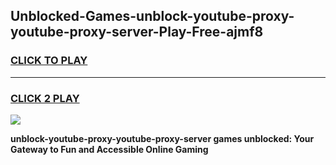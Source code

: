 
## Unblocked-Games-unblock-youtube-proxy-youtube-proxy-server-Play-Free-ajmf8
<h3>
<a href="https://premium76.site?title=unblock-youtube-proxy-youtube-proxy-server&ref=19M">CLICK TO PLAY</a></h3>
<hr>

<h3>
<a href="https://premium76.site?title=unblock-youtube-proxy-youtube-proxy-server&ref=19M">CLICK 2 PLAY</a>
  
</h3>

<a href="https://premium76.site?title=unblock-youtube-proxy-youtube-proxy-server&ref=19M"><img src="https://clearcache.store/games.png"></a>


**unblock-youtube-proxy-youtube-proxy-server games unblocked: Your Gateway to Fun and Accessible Online Gaming**
